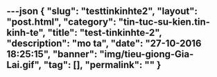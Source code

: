 ---json
{
    "slug": "testtinkinhte2",
    "layout": "post.html",
    "category": "tin-tuc-su-kien.tin-kinh-te",
    "title": "test-tinkinhte-2",
    "description": "mo ta",
    "date": "27-10-2016 18:25:15",
    "banner": "img/tieu-giong-Gia-Lai.gif",
    "tag": [],
    "permalink": ""
}
---
